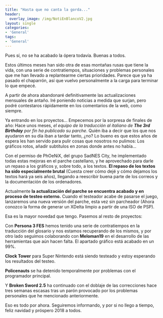 ```yaml
---
title: "Hasta que no canta la gorda..."
header:
  overlay_image: /img/NotiEnBlancoV2.jpg
layout: single
categories:
- 'General'
tags:
- 'General'
---
```


Pues sí, no se ha acabado la ópera todavía. Buenas a todos.

Estos últimos meses han sido otra de esas montañas rusas que tiene la vida, con una serie de contratiempos, situaciones y 
problemas personales que me han llevado a replantearme ciertas prioridades. Parece que ya ha pasado el chaparrón, así que 
vuelvo personalmente a la carga para terminar lo que empecé.

A partir de ahora abandonaré definitivamente las actualizaciones mensuales de antaño. Iré poniendo noticias a medida que surjan, 
pero podré contestaros rápidamente en los comentarios de la web, como siempre.

Ya entrando en los proyectos... Empecemos por la sorpresa de finales de año: Hace unos meses, _el equipo de la traducción al italiano 
de **The 3rd Birthday** por fin ha publicado su parche_. Quién iba a decir que los que nos ayudaron en su día iban a tardar tanto, ¿no? Lo bueno 
es que estos años de espera les han servido para pulir cosas que nosotros no pulimos: Los gráficos rotos, añadir subtítulos en zonas donde 
antes no había...

Con el permiso de PhOeNiX, del grupo SadNES City, he implementado todas estas mejoras en el parche castellano, y he aprovechado para darle 
un repaso a los gráficos y, sobre todo, a los textos. **El repaso de los textos ha sido especialmente brutal** (Cuesta creer cómo dejé y cómo 
dejamos los textos hará ya seis años), llegando a reescribir buena parte de los correos y la documentación de los ordenadores.

Actualmente **la actualización del parche se encuentra acabado y en proceso de testeo externo.** Cuando el testeador acabe de pasarse el juego, 
lanzaremos una nueva versión del parche, esta vez sin parcheador (Ahora conozco la forma de generar un XDelta limpio a partir de una ISO de PSP).

Esa es la mayor novedad que tengo. Pasemos al resto de proyectos:

Con **Persona 3 FES** hemos tenido una serie de contratiempos en la traducción del glosario y nos estamos recuperando de los mismos, y por otro lado 
seguimos colaborando con **Meloman19** en el desarrollo de las herramientas que aún hacen falta. El apartado gráfico está acabado en un 99%.

**Clock Tower** para Super Nintendo está siendo testeado y estoy esperando los resultados del testeo.

**Policenauts** se ha detenido temporalmente por problemas con el programador principal.

Y **Broken Sword 2.5** ha continuado con el doblaje de las correcciones hace tres semanas escasas tras un parón provocado por los problemas personales 
que he mencionado anteriormente.

Eso es todo por ahora. Seguiremos informando, y por si no llego a tiempo, feliz navidad y próspero 2018 a todos.